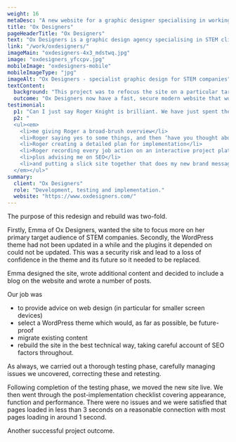 ```yaml
---
weight: 16
metaDesc: "A new website for a graphic designer specialising in working with STEM companies. Fast, secure, mobile-friendly site which is easy to update."
title: "Ox Designers"
pageHeaderTitle: "Ox Designers"
text: "Ox Designers is a graphic design agency specialising in STEM clients. The previous version of their website wasn't focussed on STEM companies, so the purpose of the redesign was to make the target audience clear. In addition, there were a number of technical issues that were of concern, so the project included a new WordPress theme, better SEO and speeding up the load time of the web pages. A blog is also included."
link: "/work/oxdesigners/"
imageMain: "oxdesigners-4x3_mdstwq.jpg"
image: "oxdesigners_yfccpv.jpg"
mobileImage: "oxdesigners-mobile"
mobileImageType: "jpg"
imageAlt: "Ox Designers - specialist graphic design for STEM companies"
textContent:
  background: "This project was to refocus the site on a particular target audience while modernising the technical foundation of the website and making it more future-proofed. The site now includes a blog, it is better optimised for SEO and the whole site loads faster than the previous version. The new site is a much better reflection of the professionalism and focus of Ox Designers."
  outcome: "Ox Designers now have a fast, secure modern website that works well on screens of all sizes which is much more focussed on the primary target audience of the business."
testimonial:
  p1: "Can I just say Roger Knight is brilliant. We have just spent the last two months shaping and building the new Ox Designers website together. This process basically looked like:"
  p2: "
  <ul><em>
    <li>me giving Roger a broad-brush overview</li>
    <li>Roger saying yes to some things, and then ‘have you thought about doing it this way?’ to all the other (most) bits</li>
    <li>Roger creating a detailed plan for implementation</li>
    <li>Roger recording every job action on an interactive project platform</li>
    <li>plus advising me on SEO</li>
    <li>and putting a slick site together that does my new brand message justice</li>
  </em></ul>"  
summary:
  client: "Ox Designers"
  role: "Development, testing and implementation."
  website: "https://www.oxdesigners.com/"
---
```


The purpose of this redesign and rebuild was two-fold.

Firstly, Emma of Ox Designers, wanted the site to focus more on her primary target audience of STEM companies. Secondly, the WordPress theme had not been updated in a while and the plugins it depended on could not be updated. This was a security risk and lead to a loss of confidence in the theme and its future so it needed to be replaced.

Emma designed the site, wrote additional content and decided to include a blog on the website and wrote a number of posts.

Our job was

- to provide advice on web design (in particular for smaller screen devices)
- select a WordPress theme which would, as far as possible, be future-proof
- migrate existing content
- rebuild the site in the best technical way, taking careful account of SEO factors throughout.

As always, we carried out a thorough testing phase, carefully managing issues we uncovered, correcting these and retesting.

Following completion of the testing phase, we moved the new site live. We then went through the post-implementation checklist covering appearance, function and performance. There were no issues and we were satisfied that pages loaded in less than 3 seconds on a reasonable connection with most pages loading in around 1 second.

Another successful project outcome.
